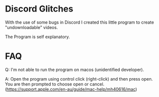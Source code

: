 # Discord Glitches

With the use of some bugs in Discord I created this little program to create "undownloadable" videos. 

The Program is self explanatory.


# FAQ

Q: I'm not able to run the program on macos (unidentified developer). 

A: Open the program using control click (right-click) and then press open. You are then prompted to choose open or cancel. (https://support.apple.com/en-au/guide/mac-help/mh40616/mac)
